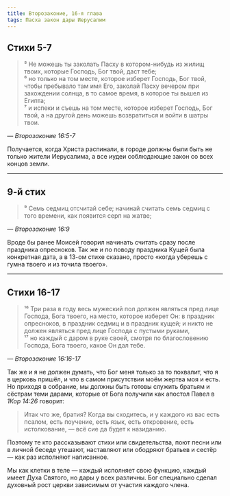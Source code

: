 ```yaml
---
title: Второзаконие, 16-я глава
tags: Пасха закон дары Иерусалим
---
```


## Стихи 5-7

> ⁵ Не можешь ты заколать Пасху в котором-нибудь из жилищ твоих, которые Господь, Бог твой, даст тебе;  
> ⁶ но только на том месте, которое изберет Господь, Бог твой, чтобы пребывало там имя Его, заколай Пасху вечером
> при захождении солнца, в то самое время, в которое ты вышел из Египта;  
> ⁷ и испеки и съешь на том месте, которое изберет Господь, Бог твой, а на другой день можешь возвратиться и войти в шатры твои.

— <cite>Второзаконие&nbsp;16:5-7</cite>

Получается, когда Христа распинали, в городе должны были быть не только жители Иерусалима, а все иудеи соблюдающие закон со всех концов земли.

***

## 9-й стих

> ⁹ Семь седмиц отсчитай себе; начинай считать семь седмиц с того времени, как появится серп на жатве;

— <cite>Второзаконие&nbsp;16:9</cite>

Вроде бы ранее Моисей говорил начинать считать сразу после праздника опресноков. Так же и по поводу праздника Кущей была конкретная дата,
а в 13-ом стихе сказано, просто «когда уберешь с гумна твоего и из точила твоего».

***

## Стихи 16-17

> ¹⁶ Три раза в году весь мужеский пол должен являться пред лице Господа, Бога твоего, на место, которое изберет Он:
> в праздник опресноков, в праздник седмиц и в праздник кущей; и никто не должен являться пред лице Господа с пустыми руками,  
> ¹⁷ но каждый с даром в руке своей, смотря по благословению Господа, Бога твоего, какое Он дал тебе.

— <cite>Второзаконие&nbsp;16:16-17</cite>

Так же и я не должен думать, что Бог меня только за то похвалит, что я в церковь пришёл, и что в самом присутствии моём жертва моя и есть.
Но приходя в собрание, мы должны быть готовы служить братьям и сёстрам теми дарами, которые от Бога получили как апостол Павел в <cite>1Кор&nbsp;14:26</cite> говорит:

> Итак что же, братия? Когда вы сходитесь, и у каждого из вас есть псалом, есть поучение, есть язык, есть откровение,
> есть истолкование, — всё сие да будет к назиданию.

Поэтому те кто рассказывают стихи или свидетельства, поют песни или в личной беседе утешают, наставляют или ободряют братьев и сестёр — как раз исполняют написанное.

Мы как клетки в теле — каждый исполняет свою функцию, каждый имеет Духа Святого, но дары у всех различны. Бог специально сделал духовный рост церкви зависимым от участия каждого члена.
